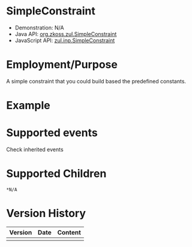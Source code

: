 

# SimpleConstraint

- Demonstration: N/A
- Java API: [org.zkoss.zul.SimpleConstraint](https://www.zkoss.org/javadoc/latest/zk/org/zkoss/zul/SimpleConstraint.html)
- JavaScript API:
  [zul.inp.SimpleConstraint](https://www.zkoss.org/javadoc/latest/jsdoc/classes/zul.inp.SimpleConstraint.html)

# Employment/Purpose

A simple constraint that you could build based the predefined constants.

# Example

# Supported events

Check inherited events

# Supported Children

`*N/A`



# Version History

| Version | Date | Content |
|---------|------|---------|
|         |      |         |


